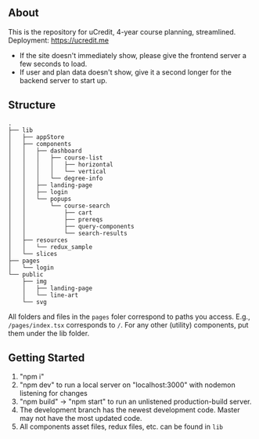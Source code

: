 ## About

This is the repository for uCredit, 4-year course planning, streamlined.
Deployment: https://ucredit.me

- If the site doesn't immediately show, please give the frontend server a few seconds to load.
- If user and plan data doesn't show, give it a second longer for the backend server to start up.

## Structure

```
.
├── lib
│   ├── appStore
│   ├── components
│   │   ├── dashboard
│   │   │   ├── course-list
│   │   │   │   ├── horizontal
│   │   │   │   └── vertical
│   │   │   └── degree-info
│   │   ├── landing-page
│   │   ├── login
│   │   └── popups
│   │       └── course-search
│   │           ├── cart
│   │           ├── prereqs
│   │           ├── query-components
│   │           └── search-results
│   ├── resources
│   │   └── redux_sample
│   └── slices
├── pages
│   └── login
└── public
    ├── img
    │   ├── landing-page
    │   └── line-art
    └── svg
```

All folders and files in the `pages` foler correspond to paths you access. E.g., `/pages/index.tsx` corresponds to `/`. For any other (utility) components, put them under the lib folder.

## Getting Started

1. "npm i"
2. "npm dev" to run a local server on "localhost:3000" with nodemon listening for changes
3. "npm build" -> "npm start" to run an unlistened production-build server.
4. The development branch has the newest development code. Master may not have the most updated code.
5. All components asset files, redux files, etc. can be found in `lib`
